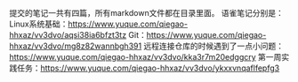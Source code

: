 提交的笔记一共有四篇，所有markdown文件都在目录里面。
语雀笔记分别是：
Linux系统基础：https://www.yuque.com/qiegao-hhxaz/vv3dvo/aqsi38ia6bfzt3tz
Git：https://www.yuque.com/qiegao-hhxaz/vv3dvo/mg8z82wannbgh391
远程连接仓库的时候遇到了一点小问题：https://www.yuque.com/qiegao-hhxaz/vv3dvo/kka3r7m20edggcry
第一周实践任务：https://www.yuque.com/qiegao-hhxaz/vv3dvo/ykxxvnqaflfepfg3
